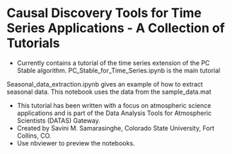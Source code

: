 # Causal Discovery Tools for Time Series Applications - A Collection of Tutorials
* Currently contains a tutorial of the time series extension of the PC Stable algorithm.
PC_Stable_for_Time_Series.ipynb is the main tutorial

Seasonal_data_extraction.ipynb gives an example of how to extract seasonal data. This notebook uses the data from the sample_data.mat 

* This tutorial has been written with a focus on atmospheric science applications and is part of the Data Analysis Tools for Atmospheric Scientists (DATAS) Gateway.
* Created by Savini M. Samarasinghe, Colorado State University, Fort Collins, CO.
* Use nbviewer to preview the notebooks.
